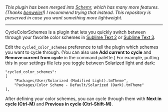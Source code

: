 *This plugin has been merged into [Schemr](https://github.com/benweier/Schemr), which has many more features.  (Thanks [benweier](https://github.com/benweier)!) I recommend trying that instead.  This repository is preserved in case you want something more lightweight.*

---

CycleColorSchemes is a plugin that lets you quickly switch between through your favorite color schemes in [Sublime Text 2](http://sublimetext.com/2) or [Sublime Text 3](http://sublimetext.com/3).

Edit the `cycled_color_schemes` preference to tell the plugin which schemes you want to cycle through.  (You can also use **Add current to cycle** and **Remove current from cycle** in the command palette.)  For example, putting this in your settings file lets you toggle between Solarized light and dark:

    "cycled_color_schemes":
    [
        "Packages/User/Solarized (Modified Light).tmTheme",
        "Packages/Color Scheme - Default/Solarized (Dark).tmTheme"
    ],

After defining your color schemes, you can cycle through them with **Next in cycle (Ctrl-M)** and **Previous in cycle (Ctrl-Shift-M)**.
